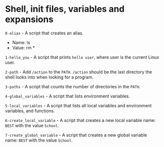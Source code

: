 # Shell, init files, variables and expansions

`0-alias` - A script that creates an alias.
- Name: ls
- Value: rm *

`1-hello_you` - A script that prints `hello user`, where user is the current Linux user.

`2-path` - Add `/action` to the `PATH`. `/action` should be the last directory the shell looks into when looking for a program.

`3-paths` - A script that counts the number of directories in the `PATH`.

`4-global_variables` - A script that lists environment variables. 

`5-local_variables` - A script that lists all local variables and environment variables, and functions.

`6-create_local_variable` - A script that creates a new local variable name: `BEST` with the value `School`.

`7-create_global_variable` - A script that creates a new global variable name: `BEST` with the value `School`.
